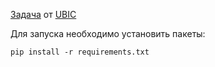 [Задача](https://docs.google.com/document/d/14QWtYS3DZ-2bd9SLgpYuV5-73TtncHLTjIR6oqC86x0) от [UBIC](https://ubic.tech/)

Для запуска необходимо установить пакеты:
```
pip install -r requirements.txt
```